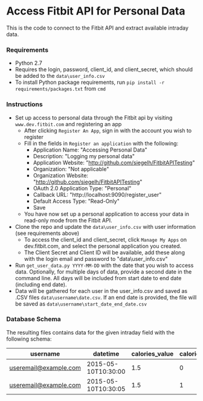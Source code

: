 # Access Fitbit API for Personal Data

This is the code to connect to the Fitbit API and extract available intraday data.

### Requirements

* Python 2.7
* Requires the login, password, client_id, and client_secret, which should be added to the `data\user_info.csv`
* To install Python package requirements, run `pip install -r requirements/packages.txt` from `cmd`

### Instructions

* Set up access to personal data through the Fitbit api by visiting `www.dev.fitbit.com` and registering an app
  * After clicking `Register An App`, sign in with the account you wish to register
  * Fill in the fields in `Register an application` with the following:
    * Application Name:  "Accessing Personal Data"
	* Description:  "Logging my personal data"
	* Application Website: "http://github.com/siegelh/FitbitAPITesting"
	* Organization:  "Not applicable"
	* Organization Website: "http://github.com/siegelh/FitbitAPITesting"
	* OAuth 2.0 Application Type: "Personal"
	* Callback URL: "http://localhost:9090/register_user"
	* Default Access Type: "Read-Only"
	* Save
  * You have now set up a personal application to access your data in read-only mode from the Fitbit API.
* Clone the repo and update the `data\user_info.csv` with user information (see requirements above)
  * To access the client_id and client_secret, click `Manage My Apps` on dev.fitbit.com, and select the personal application you created.
  * The Client Secret and Client ID will be available, add these along with the login email and password to "data\user_info.csv"
* Run `get_user_data.py YYYY-MM-DD` with the date that you wish to access data. Optionally, for multiple days of data, provide a second date in the command line. All days will be included from start date to end date (including end date).
* Data will be gathered for each user in the user_info.csv and saved as .CSV files `data\username\date.csv`. If an end date is provided, the file will be saved as `data\username\start_date_end_date.csv`

### Database Schema

The resulting files contains data for the given intraday field with the following schema:

username|datetime|calories_value|calories_level|calories_mets|distance_value|floors_value|steps_value|sleep_value
--------|--------|--------------|--------------|-------------|--------------|------------|-----------|-----------
useremail@example.com|2015-05-10T10:30:00|1.5|0|20|.01|75|5|100|0
useremail@example.com|2015-05-10T10:30:05|1.5|1|40|.02|78|5|150|0
